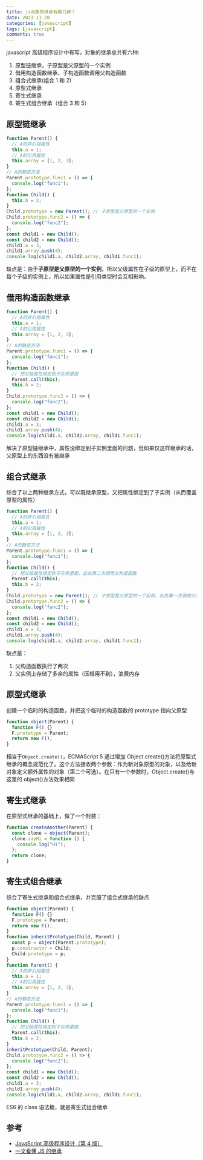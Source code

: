 ```yaml
---
title: js对象的继承有哪几种？
date: 2023-11-20
categories: [javascript]
tags: [javascript]
comments: true
---
```


javascript 高级程序设计中有写，对象的继承总共有六种:

1. 原型链继承，子原型是父原型的一个实例
2. 借用构造函数继承，子构造函数调用父构造函数
3. 组合式继承(组合 1 和 2)
4. 原型式继承
5. 寄生式继承
6. 寄生式组合继承（组合 3 和 5）

<!-- more -->

## 原型链继承

```javascript
function Parent() {
  // A的非引用属性
  this.a = 1;
  // A的引用属性
  this.array = [1, 2, 3];
}
// A的静态方法
Parent.prototype.func1 = () => {
  console.log("func1");
};
function Child() {
  this.b = 2;
}
Child.prototype = new Parent(); // 子原型是父原型的一个实例
Child.prototype.func2 = () => {
  console.log("func2");
};
const child1 = new Child();
const child2 = new Child();
child1.a = 3;
child1.array.push(4);
console.log(child1.a, child2.array, child1.func1);
```

缺点是：由于**子原型是父原型的一个实例**，所以父级属性在子级的原型上，而不在每个子级的实例上，所以如果属性是引用类型时会互相影响。

## 借用构造函数继承

```javascript
function Parent() {
  // A的非引用属性
  this.a = 1;
  // A的引用属性
  this.array = [1, 2, 3];
}
// A的静态方法
Parent.prototype.func1 = () => {
  console.log("func1");
};
function Child() {
  // 把父级属性绑定到子实例里面
  Parent.call(this);
  this.b = 2;
}
Child.prototype.func2 = () => {
  console.log("func2");
};
const child1 = new Child();
const child2 = new Child();
child1.a = 3;
child1.array.push(4);
console.log(child1.a, child2.array, child1.func1);
```

解决了原型链继承中，属性没绑定到子实例里面的问题，但如果仅这样继承的话，父原型上的东西没有被继承

## 组合式继承

综合了以上两种继承方式，可以既继承原型，又把属性绑定到了子实例（从而覆盖原型的属性）

```javascript
function Parent() {
  // A的非引用属性
  this.a = 1;
  // A的引用属性
  this.array = [1, 2, 3];
}
// A的静态方法
Parent.prototype.func1 = () => {
  console.log("func1");
};
function Child() {
  // 把父级属性绑定到子实例里面，此处第二次调用父构造函数
  Parent.call(this);
  this.b = 2;
}
Child.prototype = new Parent(); // 子原型是父原型的一个实例，此处第一次调用父构造函数
Child.prototype.func2 = () => {
  console.log("func2");
};
const child1 = new Child();
const child2 = new Child();
child1.a = 3;
child1.array.push(4);
console.log(child1.a, child2.array, child1.func1);
```

缺点是：

1. 父构造函数执行了两次
2. 父实例上存储了多余的属性（压根用不到），浪费内存

## 原型式继承

创建一个临时的构造函数，并把这个临时的构造函数的 prototype 指向父原型

```javascript
function object(Parent) {
  function F() {}
  F.prototype = Parent;
  return new F();
}
```

相当于`Object.create()`，ECMAScript 5 通过增加 Object.create()方法将原型式继承的概念规范化了。这个方法接收两个参数：作为新对象原型的对象，以及给新对象定义额外属性的对象（第二个可选）。在只有一个参数时，Object.create()与这里的 object()方法效果相同

## 寄生式继承

在原型式继承的基础上，做了一个封装：

```javascript
function createAnother(Parent) {
  const clone = object(Parent);
  clone.sayHi = function () {
    console.log("Hi");
  };
  return clone;
}
```

## 寄生式组合继承

综合了寄生式继承和组合式继承，并克服了组合式继承的缺点

```javascript
function object(Parent) {
  function F() {}
  F.prototype = Parent;
  return new F();
}
function inheritPrototype(Child, Parent) {
  const p = object(Parent.prototype);
  p.constructor = Child;
  Child.prototype = p;
}
function Parent() {
  // A的非引用属性
  this.a = 1;
  // A的引用属性
  this.array = [1, 2, 3];
}
// A的静态方法
Parent.prototype.func1 = () => {
  console.log("func1");
};
function Child() {
  // 把父级属性绑定到子实例里面
  Parent.call(this);
  this.b = 2;
}
inheritPrototype(Child, Parent);
Child.prototype.func2 = () => {
  console.log("func2");
};
const child1 = new Child();
const child2 = new Child();
child1.a = 3;
child1.array.push(4);
console.log(child1.a, child2.array, child1.func1);
```

ES6 的 class 语法糖，就是寄生式组合继承

## 参考

- [JavaScript 高级程序设计（第 4 版）](https://book.douban.com/subject/35175321/)
- [一文看懂 JS 的继承](https://www.freecodecamp.org/chinese/news/inheritance-in-js/)
